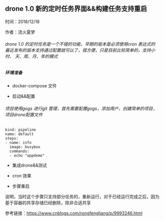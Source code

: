 ## drone 1.0 新的定时任务界面&&构建任务支持重启

时间：2018/12/18

作者：流火夏梦

###### drone 1.0 的定时任务是一个不错的功能，早期的版本是必须使用cron 表达式的 最近发布的版本支持通过配置就可以了，很方便，只是目前比较简单的，支持小时、 天、周、月、年的模式

##### 环境准备

- docker-compose 文件


- 启动&&配置 

###### 项目使用gogs 进行git 管理，首先需要配置gogs，添加用户，创建简单的项目， 项目drone配置文件

    kind: pipeline
    name: default
    steps:
    - name: info
      image: busybox
      commands:
      - echo "appdemo"


- 集成drone&&测试

- cron 效果 

- 步骤重启

说明，当时这个步骤只支持部分任务的，重新运行，对于已经运行完成之后，因为基于容器的共享存储已经删除，除非合适共享


参考链接：https://www.cnblogs.com/rongfengliang/p/9993246.html
